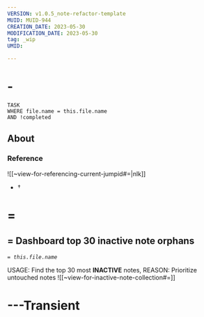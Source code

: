 ```yaml
---
VERSION: v1.0.5_note-refactor-template
MUID: MUID-944
CREATION_DATE: 2023-05-30 
MODIFICATION_DATE: 2023-05-30
tag: _wip 
UMID: 

---
```



# -

```dataview
TASK 
WHERE file.name = this.file.name
AND !completed
```

## About

### Reference
![[~view-for-referencing-current-jumpid#=|nlk]]
* †

# =

## = Dashboard top 30 inactive note orphans
*`= this.file.name`*

USAGE: Find the top 30 most **INACTIVE** notes, 
REASON: Prioritize untouched notes
![[~view-for-inactive-note-collection#=]]



# ---Transient
